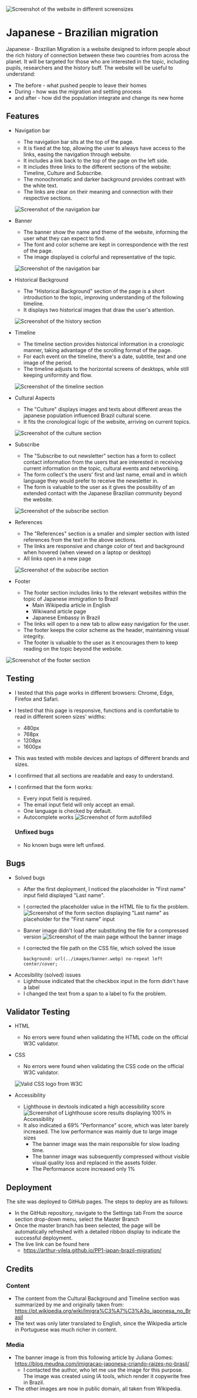 ![Screenshot of the website in different screensizes](assets/images/readme-screenshots/view-different-devices.png)
# Japanese - Brazilian migration

Japanese - Brazilian Migration is a website designed to inform people about the rich history of connection between these two countries from across the planet. It will be targeted for those who are interested in the topic, including pupils, researchers and the history buff. 
The website will be useful to understand:
- The before - what pushed people to leave their homes
- During - how was the migration and settling process
- and after - how did the population integrate and change its new home 

## Features
- Navigation bar
    - The navigation bar sits at the top of the page.
    - It is fixed at the top, allowing the user to always have access to the links, easing the navigation through website.
    - It includes a link back to the top of the page on the left side.
    - It includes three links to the different sections of the website: Timeline, Culture and Subscribe.
    - The monochromatic and darker background provides contrast with the white text.
    - The links are clear on their meaning and connection with their respective sections.

    ![Screenshot of the navigation bar](assets/images/readme-screenshots/navbar.png)

- Banner
    - The banner show the name and theme of the website, informing the user what they can expect to find.
    - The font and color scheme are kept in correspondence with the rest of the page.
    - The image displayed is colorful and representative of the topic.

    ![Screenshot of the navigation bar](assets/images/readme-screenshots/banner.png)
- Historical Background
    - The "Historical Background" section of the page is a short introduction to the topic, improving understanding of the following timeline.
    - It displays two historical images that draw the user's attention.

    ![Screenshot of the history section](assets/images/readme-screenshots/history.png)
- Timeline
    - The timeline section provides historical information in a cronologic manner, taking advantage of the scrolling format of the page.
    - For each event on the timeline, there's a date, subtitle, text and one image of the period.
    - The timeline adjusts to the horizontal screens of desktops, while still keeping uniformity and flow.

    ![Screenshot of the timeline section](assets/images/readme-screenshots/timeline.png)
- Cultural Aspects
    - The "Culture" displays images and texts about different areas the japanese population influenced Brazil cultural scene.
    - It fits the cronological logic of the website, arriving on current topics.

    ![Screenshot of the culture section](assets/images/readme-screenshots/culture.png)
- Subscribe
    - The "Subscribe to out newsletter" section has a form to collect contact information from the users that are interested in receiving current information on the topic, cultural events and networking.
    - The form collect's the users' first and last name, email and in which language they would prefer to receive the newsletter in.
    - The form is valuable to the user as it gives the possibility of an extended contact with the Japanese Brazilian community beyond the website.

    ![Screenshot of the subscribe section](assets/images/readme-screenshots/subscribe.png)
- References
    - The "References" section is a smaller and simpler section with listed references from the text in the above sections.
    - The links are responsive and change color of text and background when hovered (when viewed on a laptop or desktop)
    - All links open in a new page

    ![Screenshot of the subscribe section](assets/images/readme-screenshots/References.png)
- Footer
    - The footer section includes links to the relevant websites within the topic of Japanese immigration to Brazil
        - Main Wikipedia article in English
        - Wikiwand article page
        - Japanese Embassy in Brazil 
    - The links will open to a new tab to allow easy navigation for the user.
    - The footer keeps the color scheme as the header, maintaining visual integrity.
    - The footer is valuable to the user as it encourages them to keep reading on the topic beyond the website.

![Screenshot of the footer section](assets/images/readme-screenshots/footer.png) 

## Testing
- I tested that this page works in different browsers: Chrome, Edge, Firefox and Safari.
- I tested that this page is responsive, functions and is comfortable to read in different screen sizes' widths:
    - 480px
    - 768px
    - 1208px
    - 1600px
- This was tested with mobile devices and laptops of different brands and sizes.
- I confirmed that all sections are readable and easy to understand.
- I confirmed that the form works:
    - Every input field is required.
    - The email input field will only accept an email.
    - One language is checked by default.
    - Autocomplete works
    ![Screenshot of form autofilled](assets/images/readme-screenshots/form-autofill.png)

    ### Unfixed bugs
    - No known bugs were left unfixed.
## Bugs
- Solved bugs
    - After the first deployment, I noticed the placeholder in "First name" input field displayed "Last name".
    - I corrected the placeholder value in the HTML file to fix the problem.
    ![Screenshot of the form section displaying "Last name" as placeholder for the "First name" input](assets/images/readme-screenshots/error-form.png)
    - Banner image didn't load after substituting the file for a compressed version
    ![Screenshot of the main page without the banner image](assets/images/readme-screenshots/error-banner.png)
    - I corrected the file path on the CSS file, which solved the issue

        ```background: url(../images/banner.webp) no-repeat left center/cover;```
- Accesibility (solved) issues
    - Lighthouse indicated that the checkbox input in the form didn't have a label
    - I changed the text from a span to a label to fix the problem.
## Validator Testing
- HTML
    - No errors were found when validating the HTML code on the official W3C validator.
- CSS
    - No errors were found when validating the CSS code on the official W3C validator.

     ![Valid CSS logo from W3C](https://jigsaw.w3.org/css-validator/images/vcss-blue)

- Accessibility
    - Lighthouse in devtools indicated a high accessibility score
    ![Screenshot of Lighthouse score results displaying 100% in Accessibility](./assets/images/readme-screenshots/lighthouse.png)
    - It also indicated a 69% "Performance" score, which was later barely increased. The low performance was mainly due to large image sizes
        - The banner image was the main responsible for slow loading time.
        - The banner image was subsequently compressed without visible visual quality loss and replaced in the assets folder.
        - The Performance score increased only 1%
## Deployment
The site was deployed to GitHub pages. 
The steps to deploy are as follows:
- In the GitHub repository, navigate to the Settings tab
From the source section drop-down menu, select the Master Branch
- Once the master branch has been selected, the page will be automatically refreshed with a detailed ribbon display to indicate the successful deployment.
- The live link can be found here 
    - https://arthur-vilela.github.io/PP1-japan-brazil-migration/

## Credits
### Content
- The content from the Cultural Background and Timeline section was summarized by me and originally taken from:
    https://pt.wikipedia.org/wiki/Imigra%C3%A7%C3%A3o_japonesa_no_Brasil
- The text was only later translated to English, since the Wikipedia article in Portuguese was much richer in content.
### Media
- The banner image is from this following article by Juliana Gomes: https://blog.meudna.com/imigracao-japonesa-criando-raizes-no-brasil/
    - I contacted the author, who let me use the image for this purpose. The image was created using IA tools, which render it copywrite free in Brazil.
- The other images are now in public domain, all taken from Wikipedia.

